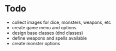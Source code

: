 # Todo
- collect images for dice, monsters, weapons, etc
- create game menu and options
- design base classes (dnd classes)
- define weapons and spells available
- create monster options